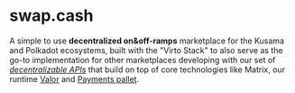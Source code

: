 # swap.cash

A simple to use **decentralized on&amp;off-ramps** marketplace for the Kusama and Polkadot ecosystems, built with the "Virto Stack" to also serve as the go-to implementation for other marketplaces developing with our set of [_decentralizable APIs_](https://github.com/virto-network/virto-apis) that build on top of core technologies like Matrix, our runtime [Valor](https://github.com/virto-network/valor) and [Payments pallet](https://github.com/virto-network/open-runtime-module-library).
